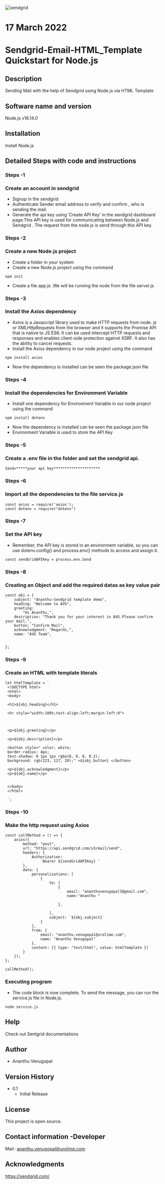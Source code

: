 ![sendgrid](https://user-images.githubusercontent.com/92742169/158395144-8fa08a3b-fa9d-44f9-b1de-56fb1c92e042.png)

#  17 March 2022

# Sendgrid-Email-HTML_Template Quickstart for Node.js


## Description
Sending  Mail with the help of Sendgrid using Node.js via HTML Template

## Software name and version
Node.js v16.14.0 

## Installation 
Install Node.js

## Detailed Steps with code and instructions

### Steps -1 
### Create an account in sendgrid

* Signup in the sendgrid
* Authenticate Sender email address to verify and confirm , who is sending the mail.
* Generate the api key using ‘Create API Key’ in the sendgrid dashboard page.This API key is used for communicating between Node.js and Sendgrid . The request from the node.js is send through this API key.

### Steps -2 
### Create a new Node.js project
* Create a folder in your system 
* Create a new Node.js project using the command   
 ```
 npm init 
```
* Create a file app.js .We will be running the node from the file server.js 

### Steps -3 
### Install the Axios  dependency 
* Axios is a Javascript library used to make HTTP requests from node. js or XMLHttpRequests from the browser and it supports the Promise API that is native to JS ES6. It can be used intercept HTTP requests and responses and enables client-side protection against XSRF. It also has the ability to cancel requests.
* Install the Axios dependency in our node project using the command
```
npm install axios
```
* Now the dependency is installed can be seen the package.json file

### Steps -4
### Install the dependencies for Environment Variable
* Install one dependency for Environment Variable in our node project using the command
```
npm install dotenv
```
* Now the dependency is installed can be seen the package.json file
* Environment Variable is used to store the API Key

### Steps -5
### Create a .env file in the folder and set the sendgrid api.
```
Send=*****your api key********************* 
```
### Steps -6
### Import all the dependencies to the file service.js 
```
const axios = require('axios');
const dotenv = require("dotenv")

```

### Steps -7
### Set the API key 
 * Remember, the API key is stored in an environment variable, so you can use dotenv.config() and  process.env() methods to access and assign it. 
```
const sendGridAPIKey = process.env.Send
```

### Steps -8
### Creating an Object and add the required datas as key value pair
```
const obj = {
    subject: "Ananthu-Sendgrid template demo",
    heading: "Welcome to AVG",
    greeting:
        "Hi Ananthu,",
    description: "Thank you for your interest in AVG.Please confirm your mail.",
    button: "Confirm Mail",
    acknowledgment: "Regards,",
    name: "AVG Team",


};
```

### Steps -9
### Create an HTML with template literals
```
let htmlTemplate = `
 <!DOCTYPE html>
 <html>
 <body>

 <h1>${obj.heading}</h1>

 <hr style="width:100%;text-align:left;margin-left:0">



 <p>${obj.greeting}</p>

 <p>${obj.description}</p>

 <button style=" color: white;
 border-radius: 4px;
 text-shadow: 0 1px 1px rgba(0, 0, 0, 0.2);
 background: rgb(223, 117, 20);" >${obj.button} </button>
 
 <p>${obj.acknowledgment}</p>
 <p>${obj.name}</p>


 </body>
 </html>
 
 `;

```

### Steps -10
### Make the http request using Axios
```
const callMethod = () => {
    axios({
        method: "post",
        url: "https://api.sendgrid.com/v3/mail/send",
        headers: {
            Authorization:
                `Bearer ${sendGridAPIKey} `
        },
        data: {
            personalizations: [
                {
                    to: [
                        {
                            email: "ananthuvenugopal3@gmail.com",
                            name:"Ananthu "

                        },
                      
                    ],
                    subject: `${obj.subject}`
                }
            ],
            from: {
                email: "ananthu.venugopal@urolime.com",
                name: "Ananthu Venugopal"
            },
            content: [{ type: "text/html", value: htmlTemplate }]
        }
    });
};

callMethod();
```

### Executing program
* The code block is now complete. To send the message, you can run the service.js file in Node.js.
```
node service.js
```

## Help 

Check out Sentgrid documentations

## Author
* Ananthu Venugopal
## Version History
* 0.1
    * Initial Release

## License

This project is open source.

## Contact information -Developer

Mail- ananthu.venugopal@urolime.com

## Acknowledgments

https://sendgrid.com/
 

